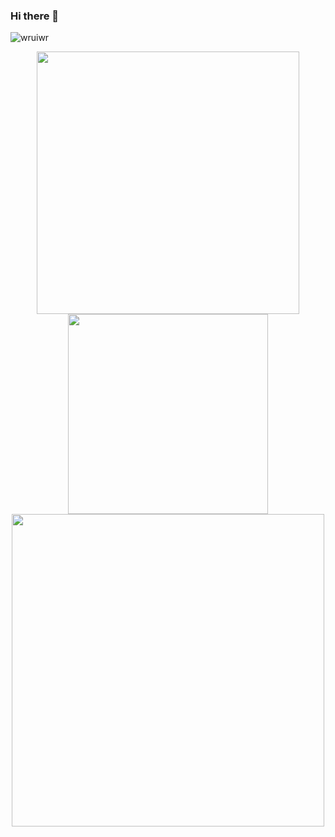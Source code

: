 ### Hi there 👋

<p align="left"> <img src="https://komarev.com/ghpvc/?username=wruiwr" alt="wruiwr" /> </p>

<div align="center">
  <img src="https://github-readme-stats.vercel.app/api?username=wruiwr&count_private=true&show_icons=true&theme=material-palenight" width="420"/>
  <img src="https://github-readme-stats.vercel.app/api/top-langs/?username=wruiwr&theme=material-palenight&layout=compact&hide=TeX,HTML,CSS,SCSS,PHP,Lua,Ruby,JavaScript,Vim%20script,Smarty" width="320"/>
  <img src="https://github-readme-streak-stats-eight.vercel.app?user=wruiwr&theme=material-palenight&border_radius=5&date_format=M%20j%5B%2C%20Y%5D&mode=daily&card_height=175" width="500"/>
</div>
